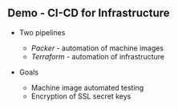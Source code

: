 ## Demo - CI-CD for Infrastructure

* Two pipelines
  * *Packer* - automation of machine images
  * *Terraform* - automation of infrastructure
  
* Goals
  * Machine image automated testing
  * Encryption of SSL secret keys
